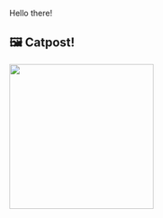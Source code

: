Hello there!



## 🖼️ Catpost!

<sub>
    <img src="https://cdn2.thecatapi.com/images/7unxvTvGR.jpg" height="256">
</sub>

